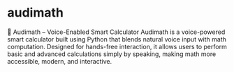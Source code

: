 # audimath
🧠 Audimath – Voice-Enabled Smart Calculator Audimath is a voice-powered smart calculator built using Python that blends natural voice input with math computation. Designed for hands-free interaction, it allows users to perform basic and advanced calculations simply by speaking, making math more accessible, modern, and interactive. 
